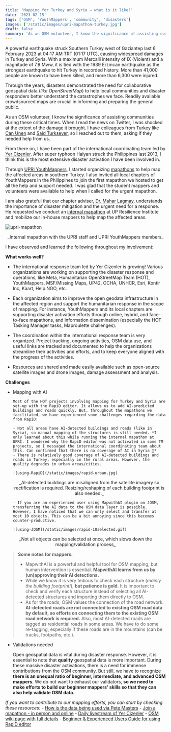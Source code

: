 ```yaml
---
title: 'Mapping for Turkey and Syria – what is it like?'
date: '2023-02-15'
tags: ['OSM', 'YouthMappers', 'community', 'disasters']
images: ['/static/images/upri-mapathon-turkey.jpg']
draft: false
summary: 'As an OSM volunteer, I know the significance of assisting communities during these critical times. Through YouthMappers, we supported the disaster activation efforts of Yer Cizenler by conducting regular mapathons.'
---
```


A powerful earthquake struck Southern Turkey west of Gaziantep last 6 February 2023 at 04:17 AM TRT (01:17 UTC), causing widespread damages in Turkey and Syria. With a maximum Mercalli intensity of IX (Violent) and a magnitude of 7.8 Mww, it is tied with the 1939 Erzincan earthquake as the strongest earthquake to hit Turkey in recorded history. More than 41,000 people are known to have been killed, and more than 6,300 were injured.

Through the years, disasters demonstrated the need for collaborative geospatial data (_like OpenStreetMap_) to help local communities and disaster responders better understand the catastrophes we face. Readily available crowdsourced maps are crucial in informing and preparing the general public.

As an OSM volunteer, I know the significance of assisting communities during these critical times. When I read the news on Twitter, I was shocked at the extent of the damage it brought. I have colleagues from Turkey like [Can Unen](https://twitter.com/canunen) and [Said Turksever](https://twitter.com/asturksever), so I reached out to them, asking if they needed help from us.

From there on, I have been part of the international coordinating team led by [Yer Cizenler](https://yercizenler.org/en/home/). After super typhoon Haiyan struck the Philippines last 2013, I think this is the most extensive disaster activation I have been involved in.

Through [UPRI YouthMappers](https://www.facebook.com/UPRIYouthMappers), I started organizing [mapathons](https://www.facebook.com/photo/?fbid=190767463562545&set=a.187740433865248) to help map the affected areas in southern Turkey. I also invited all local chapters of YouthMappers in the Philippines to join the first mapathon we hosted to get all the help and support needed. I was glad that the student mappers and volunteers were available to help when I called for the urgent mapathon.

I am also grateful that our chapter adviser, [Dr. Mahar Lagmay](https://twitter.com/nababaha), understands the importance of disaster mitigation and the urgent need for a response. He requested we conduct an [internal mapathon](https://twitter.com/UPRIYouth/status/1625393541039128576) at UP Resilience Institute and mobilize our in-house mappers to help map the affected areas.

![upri-mapathon](/static/images/upri-mapathon-turkey.jpg)

<center>_Internal mapathon with the UPRI staff and UPRI YouthMappers members_</center>

I have observed and learned the following throughout my involvement:

**What works well?**

- The international response team led by Yer Cizenler is growing! Various organizations are working on supporting the disaster response and operations, like Meta, Humanitarian OpenStreetMap Team (HOT), YouthMappers, MSF/Missing Maps, UP42, OCHA, UNHCR, Esri, Kontir Inc, Kaart, Help.NGO, etc.

- Each organization aims to improve the open geodata infrastructure in the affected region and support the humanitarian response in the scope of mapping. For instance, YouthMappers and its local chapters are supporting disaster activation efforts through online, hybrid, and face-to-face mapathons, and information dissemination (especially the HOT Tasking Manager tasks, Maproulette challenges).

- The coordination within the international response team is very organized. Project tracking, ongoing activities, OSM data use, and useful links are tracked and documented to help the organizations streamline their activities and efforts, and to keep everyone aligned with the progress of the activities.

- Resources are shared and made easily available such as open-source satellite images and drone images, damage assessment and analysis.

**Challenges**

- Mapping with AI

      Most of the HOT projects involving mapping for Turkey and Syria are set-up with the RapiD editor. It allows us to add AI-predicted buildings and roads quickly. But, throughout the mapathons we facilitated, we have experienced some challenges regarding the data from RapiD:

      - Not all areas have AI-detected buildings and roads (like in Syria), so manual mapping of the structures is still needed. *I only learned about this while running the internal mapathon at UPRI. I wondered why the RapiD editor was not activated in some TM projects, so I messaged the international coordinating team about this. Can confirmed that there is no coverage of AI in Syria 🙁*
      - There is relatively good coverage of AI-detected buildings and roads in Turkey, especially in the rural areas. However, the quality degrades in urban areas/cities.

      ![using-RapiD](/static/images/rapid-urban.jpg)

  <center>_AI-detected buildings are misaligned from the satellite imagery so rectification is required. Resizing/reshaping of each building footprint is also needed._</center>
      
      - If you are an experienced user using MapwithAI plugin on JOSM, transferring the AI data to the OSM data layer is possible. However, I have noticed that we can only select and transfer at most 10 objects. This can be a bit annoying since this becomes counter-productive.

      ![using-JOSM](/static/images/rapid-10selected.gif)

<center>_Not all objects can be selected at once, which slows down the mapping/validation process_</center>

> **Some notes for mappers:**
>
> - MapwithAI is a powerful and helpful tool for OSM mapping, but human intervention is essential. **MapwithAI learns from us by (un)approving their AI detections.**
> - While we know it is very tedious to check each structure (_mainly the building footprint!_), **but patience is gold**. It is important to check and verify each structure instead of selecting all AI-detected structures and importing them directly to OSM.
> - As for the roads; OSM values the connection of the road network. **AI-detected roads are not connected to existing OSM road data by default, so efforts on connecting them to the existing OSM road network is required.** Also, most AI-detected roads are tagged as residential roads in some areas. We have to do some re-tagging, especially if these roads are in the mountains (can be tracks, footpaths, etc.).

- Validations needed

  Open geospatial data is vital during disaster response. However, it is essential to note that **quality** geospatial data is more important. During these massive disaster activations, there is a need for immense contributions from the OSM community. But still, we have to recognize **there is an unequal ratio of beginner, intermediate, and advanced OSM mappers.** We do not want to exhaust our validators, **so we need to make efforts to build our beginner mappers' skills so that they can also help validate OSM data.**

_If you want to contribute to our mapping efforts, you can start by checking these resources:_ - [How is the data being used via Pete Masters](https://www.openstreetmap.org/user/pedrito1414/diary/400944) - [Join a mapathon - in person and online](https://osmcal.org/) - [Daily livestream of Yer Cizenler](https://www.youtube.com/playlist?list=PLABZHYqgKg3i5pDE_vCpQkRolqxTCCNyc) - [OSM wiki page with full details](https://wiki.openstreetmap.org/wiki/2023_Turkey_Earthquakes#Mapping_Tips_and_Advice_for_this_Activation) - [Beginner & Experienced Users Guide for using RapiD editor](https://docs.google.com/document/d/1CBiMJWQZ2b6_9mnVBxA4VNPDhTVrqDKCC7VSAVzHV1w/edit)

